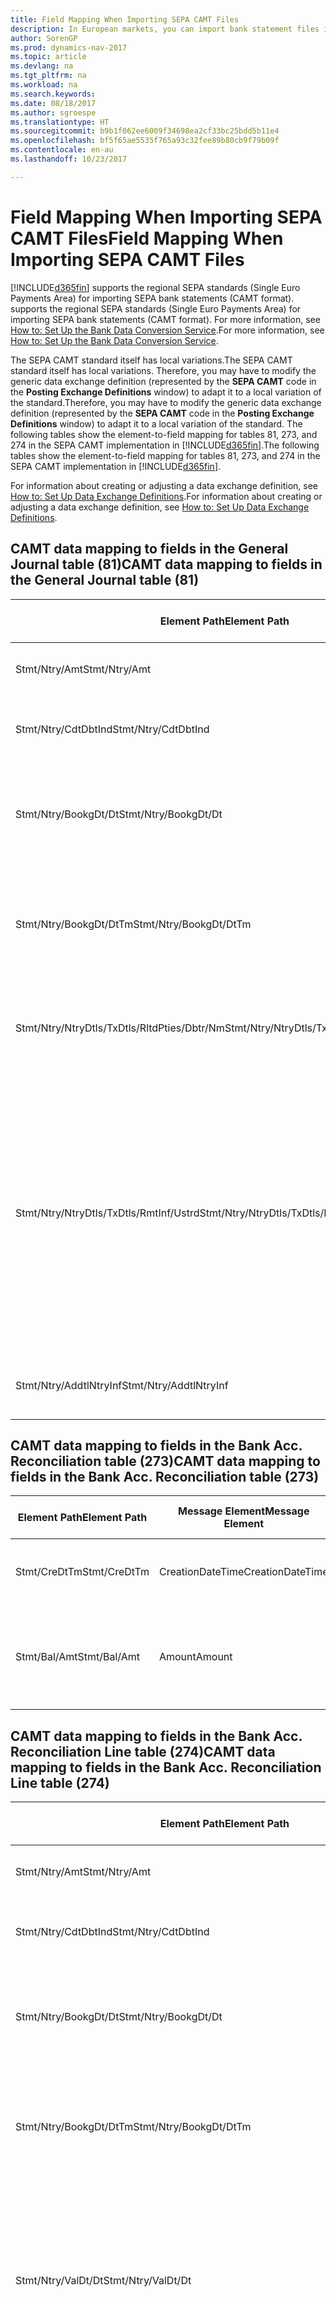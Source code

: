 ```yaml
---
title: Field Mapping When Importing SEPA CAMT Files
description: In European markets, you can import bank statement files in the regional SEPA standards (Single Euro Payments Area).
author: SorenGP
ms.prod: dynamics-nav-2017
ms.topic: article
ms.devlang: na
ms.tgt_pltfrm: na
ms.workload: na
ms.search.keywords: 
ms.date: 08/18/2017
ms.author: sgroespe
ms.translationtype: HT
ms.sourcegitcommit: b9b1f062ee6009f34698ea2cf33bc25bdd5b11e4
ms.openlocfilehash: bf5f65ae5535f765a93c32fee89b80cb9f79b09f
ms.contentlocale: en-au
ms.lasthandoff: 10/23/2017

---
```

# <a name="field-mapping-when-importing-sepa-camt-files"></a><span data-ttu-id="64410-103">Field Mapping When Importing SEPA CAMT Files</span><span class="sxs-lookup"><span data-stu-id="64410-103">Field Mapping When Importing SEPA CAMT Files</span></span>
[!INCLUDE[d365fin](includes/d365fin_md.md)]<span data-ttu-id="64410-104"> supports the regional SEPA standards (Single Euro Payments Area) for importing SEPA bank statements (CAMT format).</span><span class="sxs-lookup"><span data-stu-id="64410-104"> supports the regional SEPA standards (Single Euro Payments Area) for importing SEPA bank statements (CAMT format).</span></span> <span data-ttu-id="64410-105">For more information, see [How to: Set Up the Bank Data Conversion Service](bank-how-setup-bank-data-conversion-service.md).</span><span class="sxs-lookup"><span data-stu-id="64410-105">For more information, see [How to: Set Up the Bank Data Conversion Service](bank-how-setup-bank-data-conversion-service.md).</span></span>  

 <span data-ttu-id="64410-106">The SEPA CAMT standard itself has local variations.</span><span class="sxs-lookup"><span data-stu-id="64410-106">The SEPA CAMT standard itself has local variations.</span></span> <span data-ttu-id="64410-107">Therefore, you may have to modify the generic data exchange definition (represented by the **SEPA CAMT** code in the **Posting Exchange Definitions** window) to adapt it to a local variation of the standard.</span><span class="sxs-lookup"><span data-stu-id="64410-107">Therefore, you may have to modify the generic data exchange definition (represented by the **SEPA CAMT** code in the **Posting Exchange Definitions** window) to adapt it to a local variation of the standard.</span></span> <span data-ttu-id="64410-108">The following tables show the element-to-field mapping for tables 81, 273, and 274 in the SEPA CAMT implementation in [!INCLUDE[d365fin](includes/d365fin_md.md)].</span><span class="sxs-lookup"><span data-stu-id="64410-108">The following tables show the element-to-field mapping for tables 81, 273, and 274 in the SEPA CAMT implementation in [!INCLUDE[d365fin](includes/d365fin_md.md)].</span></span>  

 <span data-ttu-id="64410-109">For information about creating or adjusting a data exchange definition, see [How to: Set Up Data Exchange Definitions](across-how-to-set-up-data-exchange-definitions.md).</span><span class="sxs-lookup"><span data-stu-id="64410-109">For information about creating or adjusting a data exchange definition, see [How to: Set Up Data Exchange Definitions](across-how-to-set-up-data-exchange-definitions.md).</span></span>  

## <a name="camt-data-mapping-to-fields-in-the-general-journal-table-81"></a><span data-ttu-id="64410-110">CAMT data mapping to fields in the General Journal table (81)</span><span class="sxs-lookup"><span data-stu-id="64410-110">CAMT data mapping to fields in the General Journal table (81)</span></span>  

|<span data-ttu-id="64410-111">Element Path</span><span class="sxs-lookup"><span data-stu-id="64410-111">Element Path</span></span>|<span data-ttu-id="64410-112">Message Element</span><span class="sxs-lookup"><span data-stu-id="64410-112">Message Element</span></span>|<span data-ttu-id="64410-113">Data Type</span><span class="sxs-lookup"><span data-stu-id="64410-113">Data Type</span></span>|<span data-ttu-id="64410-114">Description</span><span class="sxs-lookup"><span data-stu-id="64410-114">Description</span></span>|<span data-ttu-id="64410-115">Negative-Sign Identifier</span><span class="sxs-lookup"><span data-stu-id="64410-115">Negative-Sign Identifier</span></span>|<span data-ttu-id="64410-116">Field No.</span><span class="sxs-lookup"><span data-stu-id="64410-116">Field No.</span></span>|<span data-ttu-id="64410-117">Field Name</span><span class="sxs-lookup"><span data-stu-id="64410-117">Field Name</span></span>|  
|------------------|---------------------|---------------|-----------------|-------------------------------|---------------|----------------|  
|<span data-ttu-id="64410-118">Stmt/Ntry/Amt</span><span class="sxs-lookup"><span data-stu-id="64410-118">Stmt/Ntry/Amt</span></span>|<span data-ttu-id="64410-119">Amount</span><span class="sxs-lookup"><span data-stu-id="64410-119">Amount</span></span>|<span data-ttu-id="64410-120">Decimal</span><span class="sxs-lookup"><span data-stu-id="64410-120">Decimal</span></span>|<span data-ttu-id="64410-121">The amount of money in the cash entry</span><span class="sxs-lookup"><span data-stu-id="64410-121">The amount of money in the cash entry</span></span>||<span data-ttu-id="64410-122">13</span><span class="sxs-lookup"><span data-stu-id="64410-122">13</span></span>|<span data-ttu-id="64410-123">Amount</span><span class="sxs-lookup"><span data-stu-id="64410-123">Amount</span></span>|  
|<span data-ttu-id="64410-124">Stmt/Ntry/CdtDbtInd</span><span class="sxs-lookup"><span data-stu-id="64410-124">Stmt/Ntry/CdtDbtInd</span></span>|<span data-ttu-id="64410-125">CreditDebitIndicator</span><span class="sxs-lookup"><span data-stu-id="64410-125">CreditDebitIndicator</span></span>|<span data-ttu-id="64410-126">Text</span><span class="sxs-lookup"><span data-stu-id="64410-126">Text</span></span>|<span data-ttu-id="64410-127">Indicates whether the entry is a credit or a debit entry</span><span class="sxs-lookup"><span data-stu-id="64410-127">Indicates whether the entry is a credit or a debit entry</span></span>|<span data-ttu-id="64410-128">DBIT</span><span class="sxs-lookup"><span data-stu-id="64410-128">DBIT</span></span>|<span data-ttu-id="64410-129">13</span><span class="sxs-lookup"><span data-stu-id="64410-129">13</span></span>|<span data-ttu-id="64410-130">Amount</span><span class="sxs-lookup"><span data-stu-id="64410-130">Amount</span></span>|  
|<span data-ttu-id="64410-131">Stmt/Ntry/BookgDt/Dt</span><span class="sxs-lookup"><span data-stu-id="64410-131">Stmt/Ntry/BookgDt/Dt</span></span>|<span data-ttu-id="64410-132">Date</span><span class="sxs-lookup"><span data-stu-id="64410-132">Date</span></span>|<span data-ttu-id="64410-133">Date</span><span class="sxs-lookup"><span data-stu-id="64410-133">Date</span></span>|<span data-ttu-id="64410-134">The date when an entry is posted to an account on the account servicer's books</span><span class="sxs-lookup"><span data-stu-id="64410-134">The date when an entry is posted to an account on the account servicer's books</span></span>||<span data-ttu-id="64410-135">5</span><span class="sxs-lookup"><span data-stu-id="64410-135">5</span></span>|<span data-ttu-id="64410-136">Posting Date</span><span class="sxs-lookup"><span data-stu-id="64410-136">Posting Date</span></span>|  
|<span data-ttu-id="64410-137">Stmt/Ntry/BookgDt/DtTm</span><span class="sxs-lookup"><span data-stu-id="64410-137">Stmt/Ntry/BookgDt/DtTm</span></span>|<span data-ttu-id="64410-138">DateTime</span><span class="sxs-lookup"><span data-stu-id="64410-138">DateTime</span></span>|<span data-ttu-id="64410-139">DateTime</span><span class="sxs-lookup"><span data-stu-id="64410-139">DateTime</span></span>|<span data-ttu-id="64410-140">The date and time when an entry is posted to an account on the account servicer's books</span><span class="sxs-lookup"><span data-stu-id="64410-140">The date and time when an entry is posted to an account on the account servicer's books</span></span>||<span data-ttu-id="64410-141">5</span><span class="sxs-lookup"><span data-stu-id="64410-141">5</span></span>|<span data-ttu-id="64410-142">Posting Date</span><span class="sxs-lookup"><span data-stu-id="64410-142">Posting Date</span></span>|  
|<span data-ttu-id="64410-143">Stmt/Ntry/NtryDtls/TxDtls/RltdPties/Dbtr/Nm</span><span class="sxs-lookup"><span data-stu-id="64410-143">Stmt/Ntry/NtryDtls/TxDtls/RltdPties/Dbtr/Nm</span></span>|<span data-ttu-id="64410-144">Name</span><span class="sxs-lookup"><span data-stu-id="64410-144">Name</span></span>|<span data-ttu-id="64410-145">Text</span><span class="sxs-lookup"><span data-stu-id="64410-145">Text</span></span>|<span data-ttu-id="64410-146">The name of the party that owes an amount of money to the (ultimate) creditor</span><span class="sxs-lookup"><span data-stu-id="64410-146">The name of the party that owes an amount of money to the (ultimate) creditor</span></span>||<span data-ttu-id="64410-147">1221</span><span class="sxs-lookup"><span data-stu-id="64410-147">1221</span></span>|<span data-ttu-id="64410-148">Payer Information</span><span class="sxs-lookup"><span data-stu-id="64410-148">Payer Information</span></span>|  
|<span data-ttu-id="64410-149">Stmt/Ntry/NtryDtls/TxDtls/RmtInf/Ustrd</span><span class="sxs-lookup"><span data-stu-id="64410-149">Stmt/Ntry/NtryDtls/TxDtls/RmtInf/Ustrd</span></span>|<span data-ttu-id="64410-150">Unstructured</span><span class="sxs-lookup"><span data-stu-id="64410-150">Unstructured</span></span>|<span data-ttu-id="64410-151">Text</span><span class="sxs-lookup"><span data-stu-id="64410-151">Text</span></span>|<span data-ttu-id="64410-152">Information supplied to enable the matching/reconciliation of an entry with the items that the payment is intended to settle, such as commercial invoices in an accounts-receivable system, in an unstructured form</span><span class="sxs-lookup"><span data-stu-id="64410-152">Information supplied to enable the matching/reconciliation of an entry with the items that the payment is intended to settle, such as commercial invoices in an accounts-receivable system, in an unstructured form</span></span>||<span data-ttu-id="64410-153">8</span><span class="sxs-lookup"><span data-stu-id="64410-153">8</span></span>|<span data-ttu-id="64410-154">Description</span><span class="sxs-lookup"><span data-stu-id="64410-154">Description</span></span>|  
|<span data-ttu-id="64410-155">Stmt/Ntry/AddtlNtryInf</span><span class="sxs-lookup"><span data-stu-id="64410-155">Stmt/Ntry/AddtlNtryInf</span></span>|<span data-ttu-id="64410-156">AdditionalEntryInformation</span><span class="sxs-lookup"><span data-stu-id="64410-156">AdditionalEntryInformation</span></span>|<span data-ttu-id="64410-157">Text</span><span class="sxs-lookup"><span data-stu-id="64410-157">Text</span></span>|<span data-ttu-id="64410-158">Additional information about the entry</span><span class="sxs-lookup"><span data-stu-id="64410-158">Additional information about the entry</span></span>||<span data-ttu-id="64410-159">1222</span><span class="sxs-lookup"><span data-stu-id="64410-159">1222</span></span>|<span data-ttu-id="64410-160">Transaction Information</span><span class="sxs-lookup"><span data-stu-id="64410-160">Transaction Information</span></span>|  

## <a name="camt-data-mapping-to-fields-in-the-bank-acc-reconciliation-table-273"></a><span data-ttu-id="64410-161">CAMT data mapping to fields in the Bank Acc. Reconciliation table (273)</span><span class="sxs-lookup"><span data-stu-id="64410-161">CAMT data mapping to fields in the Bank Acc. Reconciliation table (273)</span></span>  

|<span data-ttu-id="64410-162">Element Path</span><span class="sxs-lookup"><span data-stu-id="64410-162">Element Path</span></span>|<span data-ttu-id="64410-163">Message Element</span><span class="sxs-lookup"><span data-stu-id="64410-163">Message Element</span></span>|<span data-ttu-id="64410-164">Data Type</span><span class="sxs-lookup"><span data-stu-id="64410-164">Data Type</span></span>|<span data-ttu-id="64410-165">Description</span><span class="sxs-lookup"><span data-stu-id="64410-165">Description</span></span>|<span data-ttu-id="64410-166">Negative-Sign Identifier</span><span class="sxs-lookup"><span data-stu-id="64410-166">Negative-Sign Identifier</span></span>|<span data-ttu-id="64410-167">Field No.</span><span class="sxs-lookup"><span data-stu-id="64410-167">Field No.</span></span>|<span data-ttu-id="64410-168">Field Name</span><span class="sxs-lookup"><span data-stu-id="64410-168">Field Name</span></span>|  
|------------------|---------------------|---------------|-----------------|-------------------------------|---------------|----------------|  
|<span data-ttu-id="64410-169">Stmt/CreDtTm</span><span class="sxs-lookup"><span data-stu-id="64410-169">Stmt/CreDtTm</span></span>|<span data-ttu-id="64410-170">CreationDateTime</span><span class="sxs-lookup"><span data-stu-id="64410-170">CreationDateTime</span></span>|<span data-ttu-id="64410-171">Date</span><span class="sxs-lookup"><span data-stu-id="64410-171">Date</span></span>|<span data-ttu-id="64410-172">The date and time when the message was created</span><span class="sxs-lookup"><span data-stu-id="64410-172">The date and time when the message was created</span></span>||<span data-ttu-id="64410-173">3</span><span class="sxs-lookup"><span data-stu-id="64410-173">3</span></span>|<span data-ttu-id="64410-174">Statement Date</span><span class="sxs-lookup"><span data-stu-id="64410-174">Statement Date</span></span>|  
|<span data-ttu-id="64410-175">Stmt/Bal/Amt</span><span class="sxs-lookup"><span data-stu-id="64410-175">Stmt/Bal/Amt</span></span>|<span data-ttu-id="64410-176">Amount</span><span class="sxs-lookup"><span data-stu-id="64410-176">Amount</span></span>|<span data-ttu-id="64410-177">Decimal</span><span class="sxs-lookup"><span data-stu-id="64410-177">Decimal</span></span>|<span data-ttu-id="64410-178">The amount resulting from the netted amounts for all debit and credit entries</span><span class="sxs-lookup"><span data-stu-id="64410-178">The amount resulting from the netted amounts for all debit and credit entries</span></span>||<span data-ttu-id="64410-179">4</span><span class="sxs-lookup"><span data-stu-id="64410-179">4</span></span>|<span data-ttu-id="64410-180">Statement Ending Balance</span><span class="sxs-lookup"><span data-stu-id="64410-180">Statement Ending Balance</span></span>|  

## <a name="camt-data-mapping-to-fields-in-the-bank-acc-reconciliation-line-table-274"></a><span data-ttu-id="64410-181">CAMT data mapping to fields in the Bank Acc. Reconciliation Line table (274)</span><span class="sxs-lookup"><span data-stu-id="64410-181">CAMT data mapping to fields in the Bank Acc. Reconciliation Line table (274)</span></span>  

|<span data-ttu-id="64410-182">Element Path</span><span class="sxs-lookup"><span data-stu-id="64410-182">Element Path</span></span>|<span data-ttu-id="64410-183">Message Element</span><span class="sxs-lookup"><span data-stu-id="64410-183">Message Element</span></span>|<span data-ttu-id="64410-184">Data Type</span><span class="sxs-lookup"><span data-stu-id="64410-184">Data Type</span></span>|<span data-ttu-id="64410-185">Description</span><span class="sxs-lookup"><span data-stu-id="64410-185">Description</span></span>|<span data-ttu-id="64410-186">Negative-Sign Identifier</span><span class="sxs-lookup"><span data-stu-id="64410-186">Negative-Sign Identifier</span></span>|<span data-ttu-id="64410-187">Field No.</span><span class="sxs-lookup"><span data-stu-id="64410-187">Field No.</span></span>|<span data-ttu-id="64410-188">Field Name</span><span class="sxs-lookup"><span data-stu-id="64410-188">Field Name</span></span>|  
|------------------|---------------------|---------------|-----------------|-------------------------------|---------------|----------------|  
|<span data-ttu-id="64410-189">Stmt/Ntry/Amt</span><span class="sxs-lookup"><span data-stu-id="64410-189">Stmt/Ntry/Amt</span></span>|<span data-ttu-id="64410-190">Amount</span><span class="sxs-lookup"><span data-stu-id="64410-190">Amount</span></span>|<span data-ttu-id="64410-191">Decimal</span><span class="sxs-lookup"><span data-stu-id="64410-191">Decimal</span></span>|<span data-ttu-id="64410-192">The amount of money in the cash entry</span><span class="sxs-lookup"><span data-stu-id="64410-192">The amount of money in the cash entry</span></span>||<span data-ttu-id="64410-193">7</span><span class="sxs-lookup"><span data-stu-id="64410-193">7</span></span>|<span data-ttu-id="64410-194">Statement Amount</span><span class="sxs-lookup"><span data-stu-id="64410-194">Statement Amount</span></span>|  
|<span data-ttu-id="64410-195">Stmt/Ntry/CdtDbtInd</span><span class="sxs-lookup"><span data-stu-id="64410-195">Stmt/Ntry/CdtDbtInd</span></span>|<span data-ttu-id="64410-196">CreditDebitIndicator</span><span class="sxs-lookup"><span data-stu-id="64410-196">CreditDebitIndicator</span></span>|<span data-ttu-id="64410-197">Text</span><span class="sxs-lookup"><span data-stu-id="64410-197">Text</span></span>|<span data-ttu-id="64410-198">Indicates whether the entry is a credit or a debit entry</span><span class="sxs-lookup"><span data-stu-id="64410-198">Indicates whether the entry is a credit or a debit entry</span></span>|<span data-ttu-id="64410-199">DBIT</span><span class="sxs-lookup"><span data-stu-id="64410-199">DBIT</span></span>|<span data-ttu-id="64410-200">7</span><span class="sxs-lookup"><span data-stu-id="64410-200">7</span></span>|<span data-ttu-id="64410-201">Statement Amount</span><span class="sxs-lookup"><span data-stu-id="64410-201">Statement Amount</span></span>|  
|<span data-ttu-id="64410-202">Stmt/Ntry/BookgDt/Dt</span><span class="sxs-lookup"><span data-stu-id="64410-202">Stmt/Ntry/BookgDt/Dt</span></span>|<span data-ttu-id="64410-203">Date</span><span class="sxs-lookup"><span data-stu-id="64410-203">Date</span></span>|<span data-ttu-id="64410-204">Date</span><span class="sxs-lookup"><span data-stu-id="64410-204">Date</span></span>|<span data-ttu-id="64410-205">The date when an entry is posted to an account on the account servicer's books</span><span class="sxs-lookup"><span data-stu-id="64410-205">The date when an entry is posted to an account on the account servicer's books</span></span>||<span data-ttu-id="64410-206">5</span><span class="sxs-lookup"><span data-stu-id="64410-206">5</span></span>|<span data-ttu-id="64410-207">Transaction Date</span><span class="sxs-lookup"><span data-stu-id="64410-207">Transaction Date</span></span>|  
|<span data-ttu-id="64410-208">Stmt/Ntry/BookgDt/DtTm</span><span class="sxs-lookup"><span data-stu-id="64410-208">Stmt/Ntry/BookgDt/DtTm</span></span>|<span data-ttu-id="64410-209">DateTime</span><span class="sxs-lookup"><span data-stu-id="64410-209">DateTime</span></span>|<span data-ttu-id="64410-210">DateTime</span><span class="sxs-lookup"><span data-stu-id="64410-210">DateTime</span></span>|<span data-ttu-id="64410-211">The date and time when an entry is posted to an account on the account servicer's books</span><span class="sxs-lookup"><span data-stu-id="64410-211">The date and time when an entry is posted to an account on the account servicer's books</span></span>||<span data-ttu-id="64410-212">5</span><span class="sxs-lookup"><span data-stu-id="64410-212">5</span></span>|<span data-ttu-id="64410-213">Transaction Date</span><span class="sxs-lookup"><span data-stu-id="64410-213">Transaction Date</span></span>|  
|<span data-ttu-id="64410-214">Stmt/Ntry/ValDt/Dt</span><span class="sxs-lookup"><span data-stu-id="64410-214">Stmt/Ntry/ValDt/Dt</span></span>|<span data-ttu-id="64410-215">Date</span><span class="sxs-lookup"><span data-stu-id="64410-215">Date</span></span>|<span data-ttu-id="64410-216">Date</span><span class="sxs-lookup"><span data-stu-id="64410-216">Date</span></span>|<span data-ttu-id="64410-217">The date when assets become available to the account owner in case of a credit entry, or cease to be available to the account owner in case of a debit entry</span><span class="sxs-lookup"><span data-stu-id="64410-217">The date when assets become available to the account owner in case of a credit entry, or cease to be available to the account owner in case of a debit entry</span></span>||<span data-ttu-id="64410-218">12</span><span class="sxs-lookup"><span data-stu-id="64410-218">12</span></span>|<span data-ttu-id="64410-219">Value Date</span><span class="sxs-lookup"><span data-stu-id="64410-219">Value Date</span></span>|  
|<span data-ttu-id="64410-220">Stmt/Ntry/ValDt/DtTm</span><span class="sxs-lookup"><span data-stu-id="64410-220">Stmt/Ntry/ValDt/DtTm</span></span>|<span data-ttu-id="64410-221">DateTime</span><span class="sxs-lookup"><span data-stu-id="64410-221">DateTime</span></span>|<span data-ttu-id="64410-222">DateTime</span><span class="sxs-lookup"><span data-stu-id="64410-222">DateTime</span></span>|<span data-ttu-id="64410-223">The date and time when assets become available to the account owner in case of a credit entry, or cease to be available to the account owner in case of a debit entry</span><span class="sxs-lookup"><span data-stu-id="64410-223">The date and time when assets become available to the account owner in case of a credit entry, or cease to be available to the account owner in case of a debit entry</span></span>||<span data-ttu-id="64410-224">12</span><span class="sxs-lookup"><span data-stu-id="64410-224">12</span></span>|<span data-ttu-id="64410-225">Value Date</span><span class="sxs-lookup"><span data-stu-id="64410-225">Value Date</span></span>|  
|<span data-ttu-id="64410-226">Stmt/Ntry/NtryDtls/TxDtls/RltdPties/Dbtr/Nm</span><span class="sxs-lookup"><span data-stu-id="64410-226">Stmt/Ntry/NtryDtls/TxDtls/RltdPties/Dbtr/Nm</span></span>|<span data-ttu-id="64410-227">Name</span><span class="sxs-lookup"><span data-stu-id="64410-227">Name</span></span>|<span data-ttu-id="64410-228">Text</span><span class="sxs-lookup"><span data-stu-id="64410-228">Text</span></span>|<span data-ttu-id="64410-229">The name of the party that owes an amount of money to the (ultimate) creditor</span><span class="sxs-lookup"><span data-stu-id="64410-229">The name of the party that owes an amount of money to the (ultimate) creditor</span></span>||<span data-ttu-id="64410-230">15</span><span class="sxs-lookup"><span data-stu-id="64410-230">15</span></span>|<span data-ttu-id="64410-231">Payer Information</span><span class="sxs-lookup"><span data-stu-id="64410-231">Payer Information</span></span>|  
|<span data-ttu-id="64410-232">Stmt/Ntry/NtryDtls/TxDtls/RmtInf/Ustrd</span><span class="sxs-lookup"><span data-stu-id="64410-232">Stmt/Ntry/NtryDtls/TxDtls/RmtInf/Ustrd</span></span>|<span data-ttu-id="64410-233">Unstructured</span><span class="sxs-lookup"><span data-stu-id="64410-233">Unstructured</span></span>|<span data-ttu-id="64410-234">Text</span><span class="sxs-lookup"><span data-stu-id="64410-234">Text</span></span>|<span data-ttu-id="64410-235">Information supplied to enable the matching/reconciliation of an entry with the items that the payment is intended to settle, such as commercial invoices in an accounts-receivable system, in an unstructured form</span><span class="sxs-lookup"><span data-stu-id="64410-235">Information supplied to enable the matching/reconciliation of an entry with the items that the payment is intended to settle, such as commercial invoices in an accounts-receivable system, in an unstructured form</span></span>||<span data-ttu-id="64410-236">6</span><span class="sxs-lookup"><span data-stu-id="64410-236">6</span></span>|<span data-ttu-id="64410-237">Description</span><span class="sxs-lookup"><span data-stu-id="64410-237">Description</span></span>|  
|<span data-ttu-id="64410-238">Stmt/Ntry/AddtlNtryInf</span><span class="sxs-lookup"><span data-stu-id="64410-238">Stmt/Ntry/AddtlNtryInf</span></span>|<span data-ttu-id="64410-239">AdditionalEntryInformation</span><span class="sxs-lookup"><span data-stu-id="64410-239">AdditionalEntryInformation</span></span>|<span data-ttu-id="64410-240">Text</span><span class="sxs-lookup"><span data-stu-id="64410-240">Text</span></span>|<span data-ttu-id="64410-241">Additional information about the entry</span><span class="sxs-lookup"><span data-stu-id="64410-241">Additional information about the entry</span></span>||<span data-ttu-id="64410-242">16</span><span class="sxs-lookup"><span data-stu-id="64410-242">16</span></span>|<span data-ttu-id="64410-243">Transaction Information</span><span class="sxs-lookup"><span data-stu-id="64410-243">Transaction Information</span></span>|  

 <span data-ttu-id="64410-244">Elements in the **Ntry** node that are imported into [!INCLUDE[d365fin](includes/d365fin_md.md)] but not mapped to any fields are stored in the **Posting Exch. Column Def** table.</span><span class="sxs-lookup"><span data-stu-id="64410-244">Elements in the **Ntry** node that are imported into [!INCLUDE[d365fin](includes/d365fin_md.md)] but not mapped to any fields are stored in the **Posting Exch. Column Def** table.</span></span> <span data-ttu-id="64410-245">Users can view these elements from the **Payment Reconciliation Journal**, **Payment Application**, and **Bank Acc. Reconciliation** windows by choosing the **Bank Statement Line Details** action.</span><span class="sxs-lookup"><span data-stu-id="64410-245">Users can view these elements from the **Payment Reconciliation Journal**, **Payment Application**, and **Bank Acc. Reconciliation** windows by choosing the **Bank Statement Line Details** action.</span></span> <span data-ttu-id="64410-246">For more information, see [How to: Reconcile Payments Using Automatic Application](receivables-how-reconcile-payments-auto-application.md).</span><span class="sxs-lookup"><span data-stu-id="64410-246">For more information, see [How to: Reconcile Payments Using Automatic Application](receivables-how-reconcile-payments-auto-application.md).</span></span>  
## <a name="see-also"></a><span data-ttu-id="64410-247">See Also</span><span class="sxs-lookup"><span data-stu-id="64410-247">See Also</span></span>  
[<span data-ttu-id="64410-248">Setting Up Data Exchange</span><span class="sxs-lookup"><span data-stu-id="64410-248">Setting Up Data Exchange</span></span>](across-set-up-data-exchange.md)  
[<span data-ttu-id="64410-249">Exchanging Data Electronically</span><span class="sxs-lookup"><span data-stu-id="64410-249">Exchanging Data Electronically</span></span>](across-data-exchange.md)  
<span data-ttu-id="64410-250">[How to: Set Up the Bank Data Conversion Service](bank-how-setup-bank-data-conversion-service.md) </span><span class="sxs-lookup"><span data-stu-id="64410-250">[How to: Set Up the Bank Data Conversion Service](bank-how-setup-bank-data-conversion-service.md) </span></span>  
[<span data-ttu-id="64410-251">How to: Use XML Schemas to Prepare Data Exchange Definitions</span><span class="sxs-lookup"><span data-stu-id="64410-251">How to: Use XML Schemas to Prepare Data Exchange Definitions</span></span>](across-how-to-use-xml-schemas-to-prepare-data-exchange-definitions.md)  
[<span data-ttu-id="64410-252">How to: Reconcile Payments Using Automatic Application</span><span class="sxs-lookup"><span data-stu-id="64410-252">How to: Reconcile Payments Using Automatic Application</span></span>](receivables-how-reconcile-payments-auto-application.md)  


